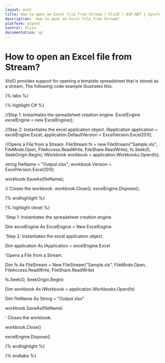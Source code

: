 ```yaml
---
layout: post
title: How to open an Excel file from Stream | XlsIO | ASP.NET | Syncfusion
description:  How to open an Excel file from Stream?
platform: aspnet
control: Xlsio
documentation: ug
---
```


# How to open an Excel file from Stream?

XlsIO provides support for opening a template spreadsheet that is stored as a stream. The following code example illustrates this.

{% tabs %} 
 
{% highlight C# %}
  
//Step 1: Instantiates the spreadsheet creation engine.
ExcelEngine excelEngine = new ExcelEngine();

//Step 2: Instantiates the excel application object.
IApplication application = excelEngine.Excel;
application.DefaultVersion = ExcelVersion.Excel2010;
 
//Opens a File from a Stream.
FileStream fs = new FileStream("Sample.xls", FileMode.Open, FileAccess.ReadWrite, FileShare.ReadWrite);
fs.Seek(0, SeekOrigin.Begin);
IWorkbook workbook = application.Workbooks.Open(fs);
 
string fileName = "Output.xlsx";
workbook.Version = ExcelVersion.Excel2010;
 
workbook.SaveAs(fileName);
 
// Closes the workbook.
workbook.Close();
excelEngine.Dispose();  

{% endhighlight %}    


{% highlight vbnet %}
 
'Step 1: Instantiates the spreadsheet creation engine.

Dim excelEngine As ExcelEngine = New ExcelEngine

 

'Step 2: Instantiates the excel application object.

Dim application As IApplication = excelEngine.Excel

 

'Opens a File from a Stream.

Dim fs As FileStream = New FileStream("Sample.xls", FileMode.Open, FileAccess.ReadWrite, FileShare.ReadWrite)

fs.Seek(0, SeekOrigin.Begin)

Dim workbook As IWorkbook = application.Workbooks.Open(fs)

 

Dim fileName As String = "Output.xlsx"

workbook.SaveAs(fileName)

 

' Closes the workbook.

workbook.Close()

excelEngine.Dispose()

{% endhighlight %}

{% endtabs %}
